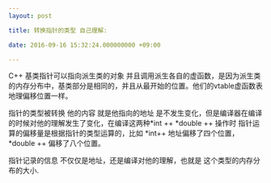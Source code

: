 ```yaml
---
layout: post

title: 转换指针的类型 自己理解:

date: 2016-09-16 15:32:24.000000000 +09:00

---
```



C++ 基类指针可以指向派生类的对象 并且调用派生各自的虚函数，是因为派生类的内存分布中，基类部分是相同的，并且从最开始的位置。他们的vtable虚函数表地理偏移位置一样。

指针的类型被转换 他的内容 就是他指向的地址 是不发生变化，但是编译器在编译的时候对他的理解发生了变化，在编译这两种*int ++  *double ++  操作时 指针运算的偏移量是根据指针的类型运算的，比如 *int++  地址偏移了四个位置， *double ++  偏移了八个位置。

指针记录的信息 不仅仅是地址，还是编译对他的理解，也就是 这个类型的内存分布的大小.